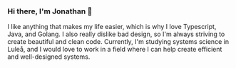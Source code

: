 ### Hi there, I'm Jonathan 👋

I like anything that makes my life easier, which is why I love Typescript, Java, and Golang. I also really dislike bad design, so I'm always striving to create beautiful and clean code. Currently, I'm studying systems science in Luleå, and I would love to work in a field where I can help create efficient and well-designed systems.

